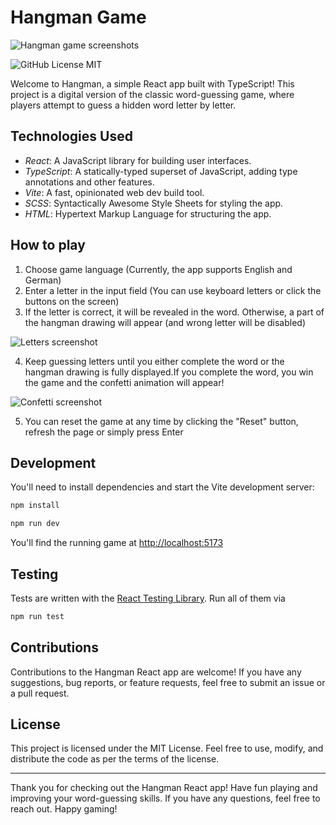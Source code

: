 # Hangman Game 

![Hangman game screenshots](https://github.com/ikorotkaya/hangman_typescript_react/assets/91027118/dc00cfd1-d2f7-42f2-a905-a4285b51dcdb)

![GitHub License MIT](https://img.shields.io/github/license/sqlhabit/sql_schema_visualizer?color=%2347A3F3)

Welcome to Hangman, a simple React app built with TypeScript! This project is a digital version of the classic word-guessing game, where players attempt to guess a hidden word letter by letter.

## Technologies Used

- *React*: A JavaScript library for building user interfaces.
- *TypeScript*: A statically-typed superset of JavaScript, adding type annotations and other features.
- *Vite*: A fast, opinionated web dev build tool.
- *SCSS*: Syntactically Awesome Style Sheets for styling the app.
- *HTML*: Hypertext Markup Language for structuring the app.

## How to play

1. Choose game language (Currently, the app supports English and German)
2. Enter a letter in the input field (You can use keyboard letters or click the buttons on the screen)
3. If the letter is correct, it will be revealed in the word. Otherwise, a part of the hangman drawing will appear (and wrong letter will be disabled)

![Letters screenshot](https://github.com/ikorotkaya/hangman_typescript_react/assets/91027118/7ecadbb0-c231-4371-964f-861634e72170)

4. Keep guessing letters until you either complete the word or the hangman drawing is fully displayed.If you complete the word, you win the game and the confetti animation will appear!

![Confetti screenshot](https://github.com/ikorotkaya/hangman_typescript_react/assets/91027118/ba6507d1-85b7-4e9c-8b7f-c30464565824)

5. You can reset the game at any time by clicking the "Reset" button, refresh the page or simply press Enter

## Development

You'll need to install dependencies and start the Vite development server:

```sh
npm install

npm run dev
```

You'll find the running game at [http://localhost:5173](http://localhost:5173/)

## Testing

Tests are written with the [React Testing Library](https://testing-library.com/docs/react-testing-library/example-intro). Run all of them via

```sh
npm run test
```



## Contributions

Contributions to the Hangman React app are welcome! If you have any suggestions, bug reports, or feature requests, feel free to submit an issue or a pull request.

## License

This project is licensed under the MIT License. Feel free to use, modify, and distribute the code as per the terms of the license.

____

Thank you for checking out the Hangman React app! Have fun playing and improving your word-guessing skills. If you have any questions, feel free to reach out. Happy gaming!